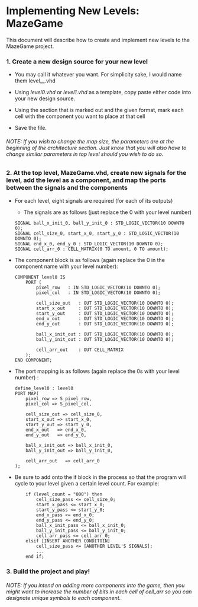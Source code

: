 # Implementing New Levels: MazeGame

This document will describe how to create and implement new levels to the MazeGame project.

### 1. Create a new design source for your new level

* You may call it whatever you want. For simplicity sake, I would name them level__.vhd 

* Using _level0.vhd_ or _level1.vhd_ as a template, copy paste either code into your new design source.

* Using the section that is marked out and the given format, mark each cell with the component you want to place at that cell

* Save the file.

###### NOTE: If you wish to change the map size, the parameters are at the beginning of the architecture section. Just know that you will also have to change similar parameters in top level should you wish to do so.

### 2. At the top level, MazeGame.vhd, create new signals for the level, add the level as a component, and map the ports between the signals and the components

* For each level, eight signals are required (for each of its outputs)
	* The signals are as follows (just replace the 0 with your level number)
	```
	SIGNAL ball_x_init_0, ball_y_init_0 : STD_LOGIC_VECTOR(10 DOWNTO 0);
	SIGNAL cell_size_0, start_x_0, start_y_0 : STD_LOGIC_VECTOR(10 DOWNTO 0);
	SIGNAL end_x_0, end_y_0 : STD_LOGIC_VECTOR(10 DOWNTO 0);
	SIGNAL cell_arr_0 : CELL_MATRIX(0 TO amount, 0 TO amount);
	```

* The component block is as follows (again replace the 0 in the component name with your level number):
	``` 
	COMPONENT level0 IS
		PORT (
			pixel_row 	: IN STD_LOGIC_VECTOR(10 DOWNTO 0);
            pixel_col 	: IN STD_LOGIC_VECTOR(10 DOWNTO 0);
			
			cell_size_out	: OUT STD_LOGIC_VECTOR(10 DOWNTO 0);
			start_x_out		: OUT STD_LOGIC_VECTOR(10 DOWNTO 0);
			start_y_out		: OUT STD_LOGIC_VECTOR(10 DOWNTO 0);
			end_x_out		: OUT STD_LOGIC_VECTOR(10 DOWNTO 0);
			end_y_out		: OUT STD_LOGIC_VECTOR(10 DOWNTO 0);
			
			ball_x_init_out : OUT STD_LOGIC_VECTOR(10 DOWNTO 0);
			ball_y_init_out : OUT STD_LOGIC_VECTOR(10 DOWNTO 0);
			
			cell_arr_out	: OUT CELL_MATRIX
		);
	END COMPONENT;
	```

* The port mapping is as follows (again replace the 0s with your level number) :
	``` 
	define_level0 : level0
	PORT MAP(
		pixel_row => S_pixel_row,
		pixel_col => S_pixel_col,
		
		cell_size_out => cell_size_0,
		start_x_out => start_x_0,
		start_y_out => start_y_0,
		end_x_out	=> end_x_0,
		end_y_out	=> end_y_0,
		
		ball_x_init_out => ball_x_init_0,
		ball_y_init_out => ball_y_init_0,
		
		cell_arr_out   => cell_arr_0
	);
	```

* Be sure to add onto the if block in the process so that the program will cycle to your level given a certain level count. For example:
	```
		if (level_count = "000") then
			cell_size_pass <= cell_size_0;
			start_x_pass <= start_x_0;
			start_y_pass <= start_y_0;
			end_x_pass <= end_x_0;
			end_y_pass <= end_y_0;
			ball_x_init_pass <= ball_x_init_0;
			ball_y_init_pass <= ball_y_init_0;
			cell_arr_pass <= cell_arr_0;
		elsif [INSERT ANOTHER CONDITOIN]
			cell_size_pass <= [ANOTHER LEVEL'S SIGNALS];
			...
		end if;
	```

### 3. Build the project and play!

###### NOTE: If you intend on adding more components into the game, then you might want to increase the number of bits in each cell of cell_arr so you can designate unique symbols to each component.
